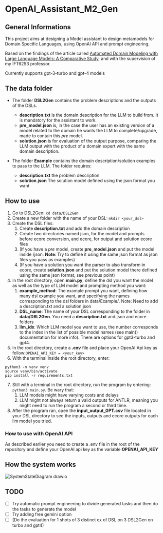 # OpenAI_Assistant_M2_Gen

## General Informations
This project aims at designing a Model assistant to design metamodels for Domain Specific Languages, using OpenAI API and prompt engineering.

Based on the findings of the article called [Automated Domain Modeling with Large Language Models: A Comparative Study](https://ieeexplore.ieee.org/stamp/stamp.jsp?arnumber=10344012), and with the supervision of my IFT6253 professor.

Currently supports gpt-3-turbo and gpt-4 models

## The data folder
- The folder **DSL2Gen** contains the problem descriptions and the outputs of the DSLs. 
    - **description.txt** is the domain description for the LLM to build from. It is mandatory for the assistant to work.
    - **pre_model.json** is, in the case the user has an existing version of a model related to the domain he wants the LLM to complete/upgrade, made to contain this *pre* model.
    - **solution.json** is for evaluation of the output purpose, comparing the LLM output with the product of a domain expert with the same domain description.

- The folder **Example** contains the domain description/solution examples to pass to the LLM. The folder requires:
    - **description.txt** the problem description
    - **solution.json** The solution model defined using the json format you want

## How to use
1. Go to DSL2Gen: `cd data/DSL2Gen`
2. Create a new folder with the name of your DSL: `mkdir <your_dsl>`
3. Create the DSL files:
    1. Create **description.txt** and add the domain description
    2. Create two directories named json, for the model and prompts before ecore conversion, and ecore, for output and solution ecore files
    2. (If you have a *pre* model, create **pre_model.json** and put the model inside /json. **Note**: Try to define it using the same json format as json files you pass as examples)
    3. (If you have a solution you want the parser to also transform in ecore, create **solution.json** and put the solution model there defined using the same json format, see previous point)
4. In the root directory, open **main.py**, define the dsl you want the model as well as the type of LLM model and prompting method you want:
    1. **example_method**: The example prompt you want, defining how many dsl example you want, and specifying the names corresponding to the dsl folders in data/Example/. Note: Need to add a description.txt and a solution.json
    2. **DSL_name**: The name of your DSL corresponding to the folder in **data/DSL2Gen**. You need a **description.txt** and json and ecore folders
    3. **llm_idx**: Which LLM model you want to use, the number corresponds to the index in the list of possible model names (see main() documentation for more info). There are options for gpt3-turbo and gpt4.
5. In the root directory, create a **.env** file and place your OpenAI Api key as follow:`OPENAI_API_KEY = <your_key>`
6. With the terminal inside the root directory, enter:
```
python3 -m venv venv
source venv/bin/activate
pip install -r requirements.txt
```
7. Still with a terminal in the root directory, run the program by entering: `python3 main.py`. Be wary that:
    1. LLM models might have varying costs and delays
    2. LLM might not always return a valid outputs for ANTLR, meaning you might need to run the program a second or third time.
7. After the program ran, open the **input_output_GPT.csv** file located in your DSL directory to see the inputs, outputs and ecore outputs for each llm model you tried.

### How to use with OpenAI API
As described earlier you need to create a .env file in the root of the repository and define your OpenAI api key as the variable **OPENAI_API_KEY**

## How the system works
![SystemStateDiagram drawio](https://github.com/user-attachments/assets/70e3bc16-8e50-4e74-b2da-cc49bf760036)

## TODO
- [ ] Try automatic prompt engineering to divide generated tasks and then do the tasks to generate the model
- [ ] Try adding free gemini option
- [ ] (Do the evaluation for 1 shots of 3 distinct ex of DSL on 3 DSL2Gen on turbo and gpt4)
